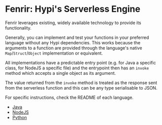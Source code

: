 # Fenrir: Hypi's Serverless Engine

Fenrir leverages existing, widely available technology to provide its functionality.

Generally, you can implement and test your functions in your preferred language without any Hypi dependencies.
This works because the arguments to a function are provided through the language's native `Map`/`Struct`/`Object` implementation or equivalent.

All implementations have a predictable entry point (e.g. for Java a specific class, for NodeJS a specific file) and the entrypoint then has an `invoke` method which accepts a single object as its argument.

The value returned from the `invoke` method is treated as the response sent from the serverless function and this can be any type serialisable to JSON.

For specific instructions, check the README of each language.

* [Java](java/README.md)
* [NodeJS](nodejs/README.md)
* [Python](python/README.md)
